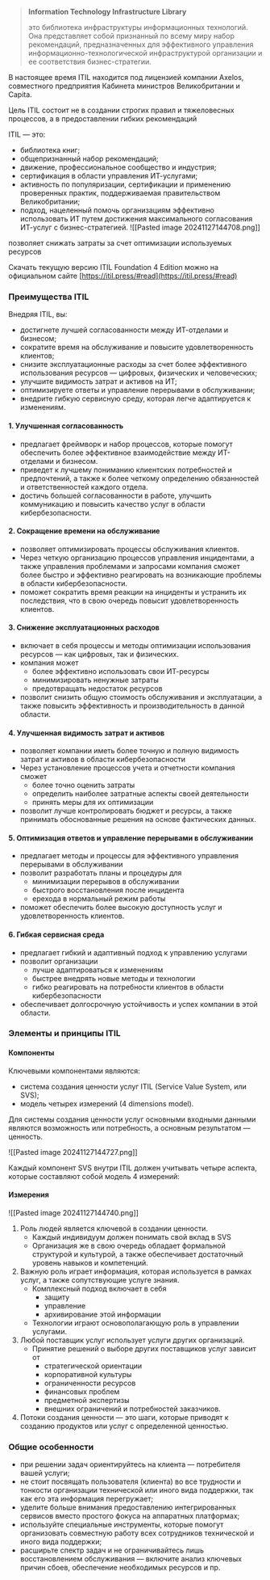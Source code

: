 
> **Information Technology Infrastructure Library**
>
> это библиотека инфраструктуры информационных технологий. Она представляет собой признанный по всему миру набор рекомендаций, предназначенных для эффективного управления информационно-технологической инфраструктурой организации и ее соответствия бизнес-стратегии.

В настоящее время ITIL находится под лицензией компании Axelos, совместного предприятия Кабинета министров Великобритании и Capita.

Цель ITIL состоит не в создании строгих правил и тяжеловесных процессов, а в предоставлении гибких рекомендаций

ITIL — это:
- библиотека книг;
- общепризнанный набор рекомендаций;
- движение, профессиональное сообщество и индустрия;
- сертификация в области управления ИТ-услугами;
- активность по популяризации, сертификации и применению проверенных практик, поддерживаемая правительством Великобритании;
- подход, нацеленный помочь организациям эффективно использовать ИТ путем достижения максимального согласования ИТ-услуг с бизнес-стратегией.
![[Pasted image 20241127144708.png]]


позволяет снижать затраты за счет оптимизации используемых ресурсов

Скачать текущую версию ITIL Foundation 4 Edition можно на официальном сайте [https://itil.press/#read](https://itil.press/#read)

### Преимущества ITIL

Внедряя ITIL, вы:
- достигнете лучшей согласованности между ИТ-отделами и бизнесом;
- сократите время на обслуживание и повысите удовлетворенность клиентов;
- снизите эксплуатационные расходы за счет более эффективного использования ресурсов — цифровых, физических и человеческих;
- улучшите видимость затрат и активов на ИТ;
- оптимизируете ответы и управление перерывами в обслуживании;
- внедрите гибкую сервисную среду, которая легче адаптируется к изменениям.

#### 1. Улучшенная согласованность

- предлагает фреймворк и набор процессов, которые помогут обеспечить более эффективное взаимодействие между ИТ-отделами и бизнесом.
- приведет к лучшему пониманию клиентских потребностей и предпочтений, а также к более четкому определению обязанностей и ответственностей каждого отдела.
- достичь большей согласованности в работе, улучшить коммуникацию и повысить качество услуг в области кибербезопасности.

#### 2. Сокращение времени на обслуживание

- позволяет оптимизировать процессы обслуживания клиентов.
- Через четкую организацию процессов управления инцидентами, а также управления проблемами и запросами компания сможет более быстро и эффективно реагировать на возникающие проблемы в области кибербезопасности.
- поможет сократить время реакции на инциденты и устранить их последствия, что в свою очередь повысит удовлетворенность клиентов.

#### 3. Снижение эксплуатационных расходов

- включает в себя процессы и методы оптимизации использования ресурсов — как цифровых, так и физических.
- компания может
    - более эффективно использовать свои ИТ-ресурсы
    - минимизировать ненужные затраты
    - предотвращать недостаток ресурсов
- позволит снизить общую стоимость обслуживания и эксплуатации, а также повысить эффективность и производительность в данной области.

#### 4. Улучшенная видимость затрат и активов

- позволяет компании иметь более точную и полную видимость затрат и активов в области кибербезопасности
- Через установление процессов учета и отчетности компания сможет
    - более точно оценить затраты
    - определить наиболее затратные аспекты своей деятельности
    - принять меры для их оптимизации
- позволит лучше контролировать бюджет и ресурсы, а также принимать обоснованные решения на основе фактических данных.

#### 5. Оптимизация ответов и управление перерывами в обслуживании

- предлагает методы и процессы для эффективного управления перерывами в обслуживании
- позволит разработать планы и процедуры для
    - минимизации перерывов в обслуживании
    - быстрого восстановления после инцидента
    - ерехода в нормальный режим работы
- поможет обеспечить более высокую доступность услуг и удовлетворенность клиентов.

#### 6. Гибкая сервисная среда

- предлагает гибкий и адаптивный подход к управлению услугами
- позволит организации
    - лучше адаптироваться к изменениям
    - быстрее внедрять новые методы и технологии
    - гибко реагировать на потребности клиентов в области кибербезопасности
- обеспечивает долгосрочную устойчивость и успех компании в этой области.

### Элементы и принципы ITIL

#### Компоненты

Ключевыми компонентами являются:
- система создания ценности услуг ITIL (Service Value System, или SVS);
- модель четырех измерений (4 dimensions model).

Для системы создания ценности услуг основными входными данными являются возможность или потребность, а основным результатом — ценность.

![[Pasted image 20241127144727.png]]


Каждый компонент SVS внутри ITIL должен учитывать четыре аспекта, которые составляют собой модель 4 измерений:

#### Измерения

![[Pasted image 20241127144740.png]]


1. Роль людей является ключевой в создании ценности.
    - Каждый индивидуум должен понимать свой вклад в SVS
    - Организация же в свою очередь обладает формальной структурой и культурой, а также обеспечивает достаточный уровень навыков и компетенций.
1. Важную роль играет информация, которая используется в рамках услуг, а также сопутствующие услуге знания.
    - Комплексный подход включает в себя
        - защиту
        - управление
        - архивирование этой информации
    - Технологии играют основополагающую роль в управлении услугами.
1. Любой поставщик услуг использует услуги других организаций.
    - Принятие решений о выборе других поставщиков услуг зависит от 
        - стратегической ориентации
        - корпоративной культуры
        - ограниченности ресурсов
        - финансовых проблем
        - предметной экспертизы
        - внешних ограничений и потребностей заказчиков.
1. Потоки создания ценности — это шаги, которые приводят к созданию продуктов или услуг с определенной ценностью.

### Общие особенности

- при решении задач ориентируйтесь на клиента — потребителя вашей услуги;
- не стоит посвящать пользователя (клиента) во все трудности и тонкости организации технической или иного вида поддержки, так как его эта информация перегружает;
- уделите больше внимания предоставлению интегрированных сервисов вместо простого фокуса на аппаратных платформах;
- используйте специальные инструменты, которые помогут организовать совместную работу всех сотрудников технической и иного вида поддержки;
- расширьте спектр задач и не ограничивайтесь лишь восстановлением обслуживания — включите анализ ключевых причин сбоев, обеспечение необходимых ресурсов и пр.